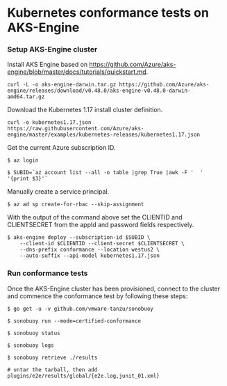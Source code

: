 # Kubernetes conformance tests on AKS-Engine


### Setup AKS-Engine cluster

Install AKS Engine based on https://github.com/Azure/aks-engine/blob/master/docs/tutorials/quickstart.md.

```console
curl -L -o aks-engine-darwin.tar.gz https://github.com/Azure/aks-engine/releases/download/v0.48.0/aks-engine-v0.48.0-darwin-amd64.tar.gz
```

Download the Kubernetes 1.17 install cluster definition.

```console
curl -o kubernetes1.17.json https://raw.githubusercontent.com/Azure/aks-engine/master/examples/kubernetes-releases/kubernetes1.17.json
```

Get the current Azure subscription ID.

```console
$ az login

$ SUBID=`az account list --all -o table |grep True |awk -F '  ' '{print $3}'`
```

Manually create a service principal.

```console
$ az ad sp create-for-rbac --skip-assignment
```

With the output of the command above set the CLIENTID and CLIENTSECRET from the appId and password fields respectively.

``` console
$ aks-engine deploy --subscription-id $SUBID \
    --client-id $CLIENTID --client-secret $CLIENTSECRET \
    --dns-prefix conformance --location westus2 \
    --auto-suffix --api-model kubernetes1.17.json
```

### Run conformance tests

Once the AKS-Engine cluster has been provisioned, connect to the cluster and commence the conformance test by following these steps:

```console
$ go get -u -v github.com/vmware-tanzu/sonobuoy

$ sonobuoy run --mode=certified-conformance

$ sonobuoy status

$ sonobuoy logs

$ sonobuoy retrieve ./results

# untar the tarball, then add plugins/e2e/results/global/{e2e.log,junit_01.xml}
```
